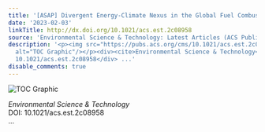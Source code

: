 ```yaml
---
title: '[ASAP] Divergent Energy-Climate Nexus in the Global Fuel Combustion Processes'
date: '2023-02-03'
linkTitle: http://dx.doi.org/10.1021/acs.est.2c08958
source: 'Environmental Science & Technology: Latest Articles (ACS Publications)'
description: '<p><img src="https://pubs.acs.org/cms/10.1021/acs.est.2c08958/asset/images/medium/es2c08958_0007.gif"
  alt="TOC Graphic"/></p><div><cite>Environmental Science & Technology</cite></div><div>DOI:
  10.1021/acs.est.2c08958</div> ...'
disable_comments: true
---
```

<p><img src="https://pubs.acs.org/cms/10.1021/acs.est.2c08958/asset/images/medium/es2c08958_0007.gif" alt="TOC Graphic"/></p><div><cite>Environmental Science & Technology</cite></div><div>DOI: 10.1021/acs.est.2c08958</div> ...